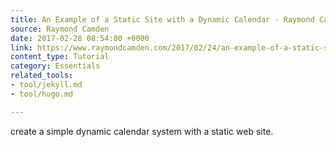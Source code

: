```yaml
---
title: An Example of a Static Site with a Dynamic Calendar · Raymond Camden
source: Raymond Camden
date: 2017-02-28 08:54:00 +0000
link: https://www.raymondcamden.com/2017/02/24/an-example-of-a-static-site-with-a-dynamic-calendar
content_type: Tutorial
category: Essentials
related_tools:
- tool/jekyll.md
- tool/hugo.md

---
```

create a simple dynamic calendar system with a static web site. 





